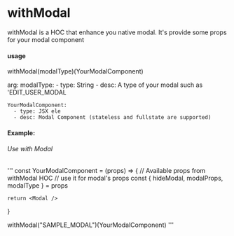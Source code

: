 # withModal

  withModal is a HOC that enhance you native modal.
  It's provide some props for your modal component

  #### usage
  withModal(modalType)(YourModalComponent)

  arg: 
    modalType:
      - type: String
      - desc: A type of your modal such as 'EDIT_USER_MODAL
    
    YourModalComponent:
      - type: JSX ele
      - desc: Modal Component (stateless and fullstate are supported)

  #### Example:
  
  ###### Use with Modal

  '''
  const YourModalComponent = (props) => {
    // Available props from withModal HOC
    // use it for modal's props
    const {
      hideModal,
      modalProps,
      modalType
    } = props

    return <Modal />
  }

  withModal("SAMPLE_MODAL")(YourModalComponent)
  '''
     
    
